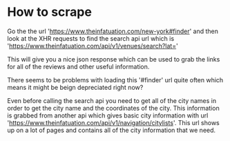 # How to scrape

Go the the url 'https://www.theinfatuation.com/new-york#finder' and then look
at the XHR requests to find the search api url which is 'https://www.theinfatuation.com/api/v1/venues/search?lat='

This will give you a nice json response which can be used to grab the links for
all of the reviews and other useful information.

There seems to be problems with loading this '#finder' url quite often which means
it might be beign depreciated right now?

Even before calling the search api you need to get all of the city names in order to 
get the city name and the coordinates of the city. This information is grabbed from another
api which gives basic city information with url 'https://www.theinfatuation.com/api/v1/navigation/citylists'. This url shows up on a lot of pages and contains all of the city information that we need.
